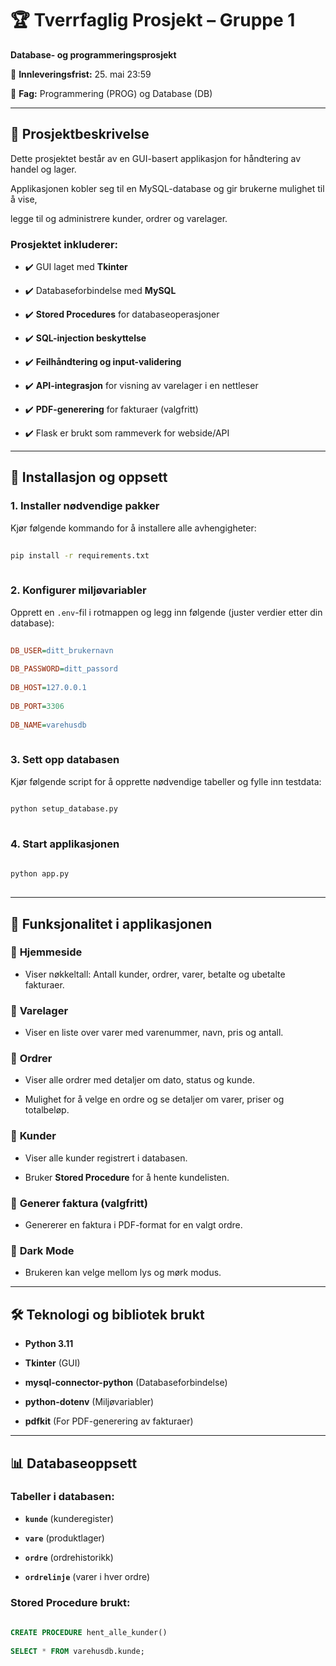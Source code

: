 # 🏆 Tverrfaglig Prosjekt – Gruppe 1  
 
**Database- og programmeringsprosjekt**  
 

 

📅 **Innleveringsfrist:** 25. mai 23:59  
 

📌 **Fag:** Programmering (PROG) og Database (DB)  
 


 
---
 

 
## 📝 Prosjektbeskrivelse  
 
Dette prosjektet består av en GUI-basert applikasjon for håndtering av handel og lager.  
 
Applikasjonen kobler seg til en MySQL-database og gir brukerne mulighet til å vise,  
 
legge til og administrere kunder, ordrer og varelager.  
 

 
### **Prosjektet inkluderer:**  
 
- ✔️ GUI laget med **Tkinter**  
 
- ✔️ Databaseforbindelse med **MySQL**  
 
- ✔️ **Stored Procedures** for databaseoperasjoner  
 
- ✔️ **SQL-injection beskyttelse**  
 
- ✔️ **Feilhåndtering og input-validering**  
 
- ✔️ **API-integrasjon** for visning av varelager i en nettleser  
 
- ✔️ **PDF-generering** for fakturaer (valgfritt)  
 
- ✔️ Flask er brukt som rammeverk for webside/API
 
---
 

 
## 📂 Installasjon og oppsett  
 

 
### **1. Installer nødvendige pakker**  
 
Kjør følgende kommando for å installere alle avhengigheter:  
 

 
```bash
 
pip install -r requirements.txt
 
```
 

 
### **2. Konfigurer miljøvariabler**  
 
Opprett en `.env`-fil i rotmappen og legg inn følgende (juster verdier etter din database):  
 

 
```ini
 
DB_USER=ditt_brukernavn
 
DB_PASSWORD=ditt_passord
 
DB_HOST=127.0.0.1
 
DB_PORT=3306
 
DB_NAME=varehusdb
 
```
 

 
### **3. Sett opp databasen**  
 
Kjør følgende script for å opprette nødvendige tabeller og fylle inn testdata:  
 

 
```bash
 
python setup_database.py
 
```
 

 
### **4. Start applikasjonen**  
 

 
```bash
 
python app.py
 
```
 

 
---
 

 
## 📌 Funksjonalitet i applikasjonen  
 

 
### 🔹 **Hjemmeside**  
 
- Viser nøkkeltall: Antall kunder, ordrer, varer, betalte og ubetalte fakturaer.  
 

 
### 🔹 **Varelager**  
 
- Viser en liste over varer med varenummer, navn, pris og antall.  
 

 
### 🔹 **Ordrer**  
 
- Viser alle ordrer med detaljer om dato, status og kunde.  
 
- Mulighet for å velge en ordre og se detaljer om varer, priser og totalbeløp.  
 

 
### 🔹 **Kunder**  
 
- Viser alle kunder registrert i databasen.  
 
- Bruker **Stored Procedure** for å hente kundelisten.  
 

 
### 🔹 **Generer faktura (valgfritt)**  
 
- Genererer en faktura i PDF-format for en valgt ordre.  
 

 
### 🔹 **Dark Mode**  
 
- Brukeren kan velge mellom lys og mørk modus.  
 

 
---
 

 
## 🛠 **Teknologi og bibliotek brukt**  
 
- **Python 3.11**  
 
- **Tkinter** (GUI)  
 
- **mysql-connector-python** (Databaseforbindelse)  
 
- **python-dotenv** (Miljøvariabler)  
 
- **pdfkit** (For PDF-generering av fakturaer)  
 

 
---
 

 
## 📊 **Databaseoppsett**  
 

 
### **Tabeller i databasen:**  
 
- **`kunde`** (kunderegister)  
 
- **`vare`** (produktlager)  
 
- **`ordre`** (ordrehistorikk)  
 
- **`ordrelinje`** (varer i hver ordre)  
 

 
### **Stored Procedure brukt:**  
 
```sql
 
CREATE PROCEDURE hent_alle_kunder()
 
SELECT * FROM varehusdb.kunde;
 
```
